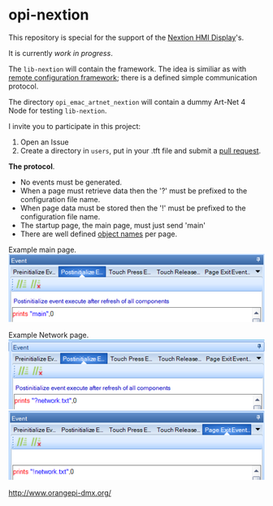 # opi-nextion

This repository is special for the support of the [Nextion HMI Display](https://nextion.tech)'s.

It is currently *work in progress*.

The `lib-nextion` will contain the framework. The idea is similiar as with [remote configuration framework](http://www.orangepi-dmx.org/orange-pi-dmx512-rdm/remote-configuration); there is a defined simple communication protocol.

The directory `opi_emac_artnet_nextion` will contain a dummy Art-Net 4 Node for testing `lib-nextion`.

I invite you to participate in this project:

1. Open an Issue
2. Create a directory in `users`, put in your .tft file and submit a [pull request](https://help.github.com/en/articles/about-pull-requests).

**The protocol**.

* No events must be generated.
* When a page must retrieve data then the '?' must be prefixed to the configuration file name.
* When page data must be stored then the '!' must be prefixed to the configuration file name.
* The startup page, the main page, must just send 'main'
* There are well defined [object names](/objects) per page.

Example main page.
</br>
![Example main page](images/main.png)

Example Network page.
</br>
![Example main page](images/get.png)
</br>
![Example main page](images/save.png)

http://www.orangepi-dmx.org/
